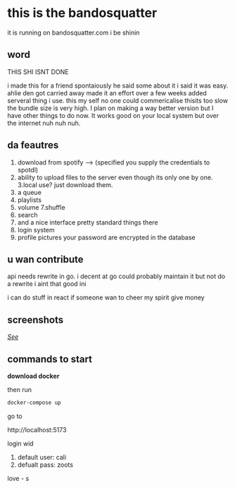# this is the bandosquatter

it is running on bandosquatter.com i be shinin

## word

THIS SHI ISNT DONE

i made this for a friend spontaiously he said some about it i said it was easy.
ahlie den got carried away made it an effort over a few weeks added serveral thing i use.
this my self no one could commericalise thisits too slow the bundle size is very high.
I plan on making a way better version but I have other things to do now.
It works good on your local system but over the internet nuh nuh nuh.

## da feautres

1. download from spotify --> (specified you supply the credentials to spotdl)
2. ability to upload files to the server even though its only one by one.
3.local use? just download them.
4. a queue
5. playlists
6. volume
7.shuffle
8. search
9. and a nice interface
pretty standard things there
10. login system
11. profile pictures
your password are encrypted in the database

## u wan contribute

api needs rewrite in go. i decent at go could probably maintain it but not do a rewrite i aint that good ini

i can do stuff in react if someone wan to cheer my spirit give money

## screenshots

[*See*](Screenshots.md)

## commands to start

**download docker**

then run

```bash
docker-compose up
```

go to

http://localhost:5173

login wid

1. default user: cali
2. defualt pass: zoots

love - s
